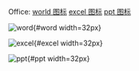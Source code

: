 
Office: [world 图标](#word) [excel 图标](#excel) [ppt 图标](#ppt)

![word](cross-referencing/Microsoft_Office_Word.png){#word width=32px}

![excel](cross-referencing/Microsoft_Office_Excel.png){#excel width=32px}

![ppt](cross-referencing/Microsoft_Office_PowerPoint.png){#ppt width=32px}


